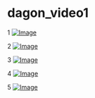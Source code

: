 # dagon_video1


1
[![Image](https://github.com/user-attachments/assets/fb531a84-b71c-45a5-b676-d482599e2566)](https://youtu.be/E_l5MAH54hQ)


2
[![Image](https://github.com/user-attachments/assets/b4f84c19-2037-4b7b-a113-f75dc5c53260)](https://www.youtube.com/watch?v=Kq_s0FQC7QE)

3
[![Image](https://github.com/user-attachments/assets/c60f4bc6-dda1-44fd-87f4-aea5e56db11e)](https://www.youtube.com/watch?v=Rixy-W7Q-Mc)

4
[![Image](https://github.com/user-attachments/assets/cbb482d4-b2cc-4282-b7f5-2535f422651d)](https://www.youtube.com/watch?v=4Mu1vayfTus)

5
[![Image](https://github.com/user-attachments/assets/ea2df27f-ec2a-4ee3-a04e-6d0ae11a31ac)](https://www.youtube.com/watch?v=r_0LYr5xDTU)
